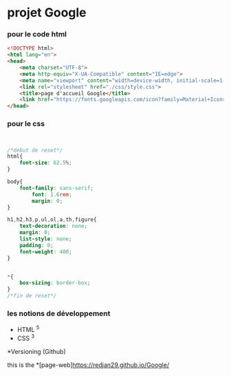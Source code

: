 #  projet Google


### pour le code html
```html
<!DOCTYPE html>
<html lang="en">
<head>
    <meta charset="UTF-8">
    <meta http-equiv="X-UA-Compatible" content="IE=edge">
    <meta name="viewport" content="width=device-width, initial-scale=1.0">
    <link rel="stylesheet" href="./css/style.css">
    <title>page d'accueil Google</title>
    <link href="https://fonts.googleapis.com/icon?family=Material+Icons" rel="stylesheet">
</head>
```

### pour le css
```css


/*debut de reset*/
html{
    font-size: 62.5%;
}

body{
    font-family: sans-serif;
        font: 1.6rem;
        margin: 0;
}

h1,h2,h3,p,ul,ol,a,th,figure{
    text-decoration: none;
    margin: 0;
    list-style: none;
    padding: 0;
    font-weight: 400;
}


*{
    box-sizing: border-box;
}
/*fin de reset*/
```
### les notions de développement
* HTML <sup>5</sup>
* CSS <sup>3</sup>

*Versioning (Github)

this is the *[page-web]https://redjan29.github.io/Google/

